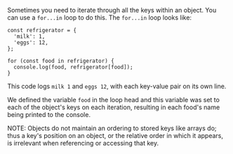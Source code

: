 Sometimes you need to iterate through all the keys within an object. You can use a `for...in` loop to do this. The `for...in` loop looks like:

```
const refrigerator = {
  'milk': 1,
  'eggs': 12,
};

for (const food in refrigerator) {
  console.log(food, refrigerator[food]);
}
```

This code logs `milk 1` and `eggs 12`, with each key-value pair on its own line.

We defined the variable `food` in the loop head and this variable was set to each of the object's keys on each iteration, resulting in
each food's name being printed to the console.

NOTE: Objects do not maintain an ordering to stored keys like arrays do; thus a key's position on an object, or the relative order in
which it appears, is irrelevant when referencing or accessing that key.